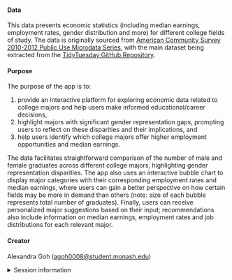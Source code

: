 
#### **Data**

This data presents economic statistics (including median earnings, employment rates, 
gender distribution and more) for different college fields of study. The data is originally sourced 
from [American Community Survey 2010-2012 Public Use Microdata Series](https://www.census.gov/programs-surveys/acs/news/data-releases.html), with the main dataset being extracted from the [TidyTuesday GitHub Repository](https://github.com/rfordatascience/tidytuesday/tree/master/data/2018/2018-10-16).


#### **Purpose**

The purpose of the app is to:

1. provide an interactive platform for exploring economic data related to college majors and help users make informed educational/career decisions,
2. highlight majors with significant gender representation gaps, prompting users to reflect on these disparities and their implications, and
3. help users identify which college majors offer higher employment opportunities and median earnings. 

The data facilitates straightforward comparison of the number of male and female graduates across different college majors, highlighting gender representation disparities. The app also uses an interactive bubble chart to display major categories with their corresponding employment rates and median earnings, where users can gain a better perspective on how certain fields may be more in demand than others (note: size of each bubble represents total number of graduates). Finally, users can receive personalized major suggestions based on their input; recommendations also include information on median earnings, employment rates and job distributions for each relevant major.


#### **Creator**

Alexandra Goh (agoh0008@student.monash.edu)

<details>
<summary>Session information</summary>


```r
sessioninfo::session_info()
```

```
## ─ Session info ───────────────────────────────────────────────────────────────
##  setting  value
##  version  R version 4.3.3 (2024-02-29 ucrt)
##  os       Windows 11 x64 (build 22631)
##  system   x86_64, mingw32
##  ui       RStudio
##  language (EN)
##  collate  English_Malaysia.utf8
##  ctype    English_Malaysia.utf8
##  tz       Australia/Sydney
##  date     2024-05-15
##  rstudio  2024.04.1+748 Chocolate Cosmos (desktop)
##  pandoc   NA
## 
## ─ Packages ───────────────────────────────────────────────────────────────────
##  package     * version date (UTC) lib source
##  bslib         0.7.0   2024-03-29 [1] CRAN (R 4.3.3)
##  cachem        1.0.8   2023-05-01 [1] CRAN (R 4.3.1)
##  cli           3.6.2   2023-12-11 [1] CRAN (R 4.3.3)
##  colorspace    2.1-0   2023-01-23 [1] CRAN (R 4.3.2)
##  crosstalk     1.2.1   2023-11-23 [1] CRAN (R 4.3.3)
##  data.table    1.15.2  2024-02-29 [1] CRAN (R 4.3.3)
##  digest        0.6.34  2024-01-11 [1] CRAN (R 4.3.3)
##  dplyr       * 1.1.4   2023-11-17 [1] CRAN (R 4.3.3)
##  evaluate      0.23    2023-11-01 [1] CRAN (R 4.3.3)
##  fansi         1.0.6   2023-12-08 [1] CRAN (R 4.3.3)
##  farver        2.1.2   2024-05-13 [1] CRAN (R 4.3.3)
##  fastmap       1.1.1   2023-02-24 [1] CRAN (R 4.3.1)
##  forcats     * 1.0.0   2023-01-29 [1] CRAN (R 4.3.1)
##  generics      0.1.3   2022-07-05 [1] CRAN (R 4.3.1)
##  ggplot2     * 3.5.1   2024-04-23 [1] CRAN (R 4.3.3)
##  glue          1.7.0   2024-01-09 [1] CRAN (R 4.3.3)
##  gtable        0.3.5   2024-04-22 [1] CRAN (R 4.3.3)
##  hms           1.1.3   2023-03-21 [1] CRAN (R 4.3.1)
##  htmltools     0.5.8.1 2024-04-04 [1] CRAN (R 4.3.3)
##  htmlwidgets   1.6.4   2023-12-06 [1] CRAN (R 4.3.3)
##  httpuv        1.6.15  2024-03-26 [1] CRAN (R 4.3.3)
##  httr          1.4.7   2023-08-15 [1] CRAN (R 4.3.1)
##  jquerylib     0.1.4   2021-04-26 [1] CRAN (R 4.3.1)
##  jsonlite      1.8.8   2023-12-04 [1] CRAN (R 4.3.3)
##  knitr         1.46    2024-04-06 [1] CRAN (R 4.3.3)
##  labeling      0.4.3   2023-08-29 [1] CRAN (R 4.3.1)
##  later         1.3.2   2023-12-06 [1] CRAN (R 4.3.3)
##  lazyeval      0.2.2   2019-03-15 [1] CRAN (R 4.3.1)
##  lifecycle     1.0.4   2023-11-07 [1] CRAN (R 4.3.3)
##  lubridate   * 1.9.3   2023-09-27 [1] CRAN (R 4.3.1)
##  magrittr      2.0.3   2022-03-30 [1] CRAN (R 4.3.1)
##  markdown      1.12    2023-12-06 [1] CRAN (R 4.3.3)
##  memoise       2.0.1   2021-11-26 [1] CRAN (R 4.3.1)
##  mime          0.12    2021-09-28 [1] CRAN (R 4.3.0)
##  munsell       0.5.1   2024-04-01 [1] CRAN (R 4.3.3)
##  pillar        1.9.0   2023-03-22 [1] CRAN (R 4.3.1)
##  pkgconfig     2.0.3   2019-09-22 [1] CRAN (R 4.3.1)
##  plotly      * 4.10.4  2024-01-13 [1] CRAN (R 4.3.3)
##  promises      1.3.0   2024-04-05 [1] CRAN (R 4.3.3)
##  purrr       * 1.0.2   2023-08-10 [1] CRAN (R 4.3.1)
##  R6            2.5.1   2021-08-19 [1] CRAN (R 4.3.1)
##  Rcpp          1.0.12  2024-01-09 [1] CRAN (R 4.3.3)
##  readr       * 2.1.5   2024-01-10 [1] CRAN (R 4.3.3)
##  rlang         1.1.3   2024-01-10 [1] CRAN (R 4.3.3)
##  rsconnect   * 1.2.2   2024-04-04 [1] CRAN (R 4.3.3)
##  rstudioapi    0.16.0  2024-03-24 [1] CRAN (R 4.3.3)
##  sass          0.4.9   2024-03-15 [1] CRAN (R 4.3.3)
##  scales        1.3.0   2023-11-28 [1] CRAN (R 4.3.2)
##  sessioninfo   1.2.2   2021-12-06 [1] CRAN (R 4.3.1)
##  shiny       * 1.8.1.1 2024-04-02 [1] CRAN (R 4.3.3)
##  stringi       1.8.4   2024-05-06 [1] CRAN (R 4.3.3)
##  stringr     * 1.5.1   2023-11-14 [1] CRAN (R 4.3.3)
##  tibble      * 3.2.1   2023-03-20 [1] CRAN (R 4.3.1)
##  tidyr       * 1.3.1   2024-01-24 [1] CRAN (R 4.3.3)
##  tidyselect    1.2.1   2024-03-11 [1] CRAN (R 4.3.3)
##  tidyverse   * 2.0.0   2023-02-22 [1] CRAN (R 4.3.2)
##  timechange    0.3.0   2024-01-18 [1] CRAN (R 4.3.3)
##  tzdb          0.4.0   2023-05-12 [1] CRAN (R 4.3.1)
##  utf8          1.2.4   2023-10-22 [1] CRAN (R 4.3.3)
##  vctrs         0.6.5   2023-12-01 [1] CRAN (R 4.3.3)
##  viridisLite   0.4.2   2023-05-02 [1] CRAN (R 4.3.1)
##  withr         3.0.0   2024-01-16 [1] CRAN (R 4.3.3)
##  xfun          0.43    2024-03-25 [1] CRAN (R 4.3.3)
##  xtable        1.8-4   2019-04-21 [1] CRAN (R 4.3.1)
##  yaml          2.3.8   2023-12-11 [1] CRAN (R 4.3.2)
## 
##  [1] C:/Users/USER/AppData/Local/R/win-library/4.3
##  [2] C:/Program Files/R/R-4.3.3/library
## 
## ──────────────────────────────────────────────────────────────────────────────
```
</details>
